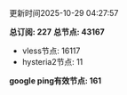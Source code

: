 更新时间2025-10-29 04:27:57

**总订阅: 227**
**总节点: 43167**
- vless节点: 16117
- hysteria2节点: 11

**google ping有效节点: 161**
